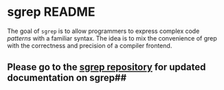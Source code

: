 # sgrep README

The goal of `sgrep` is to allow programmers to express complex code _patterns_ with a familiar syntax. The idea is to mix the convenience of grep with the correctness and precision of a compiler frontend.



## Please go to the [sgrep repository](https://sgrep.dev) for updated documentation on sgrep##



